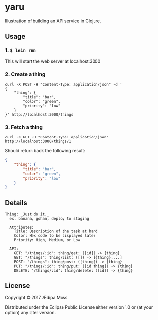 # yaru

Illustration of building an API service in Clojure.

## Usage

### 1. `$ lein run`

This will start the web server at localhost:3000

### 2. Create a thing

```
curl -X POST -H "Content-Type: application/json" -d '
{
	"thing": {
		"title": "bar",
		"color": "green",
		"priority": "low"
	}
}' http://localhost:3000/things
```

### 3. Fetch a thing

```
curl -X GET -H "Content-Type: application/json" http://localhost:3000/things/1
```

Should return back the following result:

```json
{
	"thing": {
		"title": "bar",
		"color": "green",
		"priority": "low"
	}
}
```


## Details

```
Thing: _Just do it._
  ex. banana, gohan, deploy to staging

  Attributes:
    Title: Description of the task at hand
    Color: Hex code to be displayed later
    Priority: High, Medium, or Low

  API:
    GET: "/things/:id": thing/get: ([id]) -> {thing}
	GET: "/things": thing/list: ([]) -> [{thing},...]
	POST: "/things": thing/post: ([thing]) -> {thing}
	PUT: "/things/:id": thing/put: ([id thing]) -> {thing}
	DELETE: "/things/:id": thing/delete: ([id]) -> {thing}
```

## License

Copyright © 2017 Ædipa Moss

Distributed under the Eclipse Public License either version 1.0 or (at
your option) any later version.
